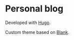 # Personal blog

Developed with [Hugo](https://gohugo.io/). 

Custom theme based on [Blank](https://github.com/SebastianoOlivo/hugo-blank-theme).
